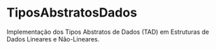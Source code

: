 # TiposAbstratosDados
Implementação dos Tipos Abstratos de Dados (TAD) em Estruturas de Dados Lineares e Não-Lineares.

